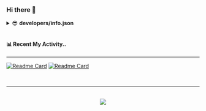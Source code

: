 ### Hi there 👋

<details>
<summary>😎 <b>developers/info.json</b></summary>
<div>
	
  ```json
  {
    "apiVersion": "2022",
    "nationality": "Korea",
    "language": { 
	    "most": "python",
	    "sometimes": ["java", "c"]
    },
    "framework": {
	    "most": {
		    "name": "FastAPI",
		    "using": "Uvicorn",
		    "etc": ["Hasura"]
	    }
    },
    "db": {
	    "sql": ["postgresql"],
	    "nosql": ["redis","dynamodb"]
    },
    "interestedIn": {
	    "topics": ["aws_cloud_service", "media_encoding", "cloud_computing"]
    },
    "etc": {
	    "mbti": "IS??"
    }
  }
  ```
</div>
</details><br/>

#### 📊 Recent My Activity..
<hr/>

[![Readme Card](https://github-readme-stats.vercel.app/api/pin/?username=simpson9241&repo=study)](https://github.com/simpson9241/study) 
[![Readme Card](https://github-readme-stats.vercel.app/api/pin/?username=simpson9241&repo=mp4_parser)](https://github.com/simpson9241/mp4_parser)

<br/>

<hr/>
<br/>  
<div align="center">
<img src="https://komarev.com/ghpvc/?username=simpson9241&&style=flat-square"/>
</div>  
  
<br/>
